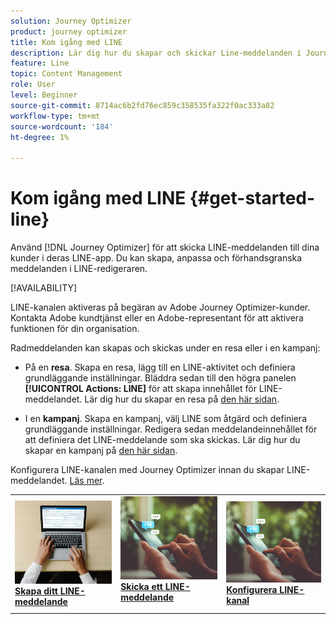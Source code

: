 ```yaml
---
solution: Journey Optimizer
product: journey optimizer
title: Kom igång med LINE
description: Lär dig hur du skapar och skickar Line-meddelanden i Journey Optimizer
feature: Line
topic: Content Management
role: User
level: Beginner
source-git-commit: 8714ac6b2fd76ec859c358535fa322f0ac333a82
workflow-type: tm+mt
source-wordcount: '184'
ht-degree: 1%

---
```


# Kom igång med LINE {#get-started-line}

Använd [!DNL Journey Optimizer] för att skicka LINE-meddelanden till dina kunder i deras LINE-app. Du kan skapa, anpassa och förhandsgranska meddelanden i LINE-redigeraren.

[!AVAILABILITY]
>>
LINE-kanalen aktiveras på begäran av Adobe Journey Optimizer-kunder. Kontakta Adobe kundtjänst eller en Adobe-representant för att aktivera funktionen för din organisation.
>
Radmeddelanden kan skapas och skickas under en resa eller i en kampanj:

* På en **resa**. Skapa en resa, lägg till en LINE-aktivitet och definiera grundläggande inställningar. Bläddra sedan till den högra panelen **[!UICONTROL Actions: LINE]** för att skapa innehållet för LINE-meddelandet. Lär dig hur du skapar en resa på [den här sidan](../building-journeys/journey-gs.md).

* I en **kampanj**. Skapa en kampanj, välj LINE som åtgärd och definiera grundläggande inställningar. Redigera sedan meddelandeinnehållet för att definiera det LINE-meddelande som ska skickas. Lär dig hur du skapar en kampanj på [den här sidan](../campaigns/create-campaign.md#configure).

Konfigurera LINE-kanalen med Journey Optimizer innan du skapar LINE-meddelandet. [Läs mer](line-configuration.md).

<table style="table-layout:fixed"><tr style="border: 0;">
<td>
<a href="create-line.md">
<img alt="Lead" src="../assets/do-not-localize/sms-create.jpeg">
</a>
<div><a href="create-line.md"><strong>Skapa ditt LINE-meddelande</strong>
</div>
</td>
<td>
<a href="send-line.md">
<img alt="Sällan" src="../assets/do-not-localize/sms-sending.jpg">
</a>
<div>
<a href="send-line.md"><strong>Skicka ett LINE-meddelande</strong></a>
</div>
<p></td>
<td>
<a href="line-configuration.md">
<img alt="Sällan" src="../assets/do-not-localize/sms-sending.jpg">
<div>
<a href="line-configuration.md"><strong>Konfigurera LINE-kanal</strong>
</a>
</div>
</td>
</tr></table>


